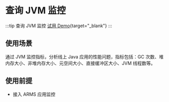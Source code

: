 # 查询 JVM 监控

:::tip 查询 JVM 监控
[试用 Demo](/doc/playground/armsdemo.html?dest=https%3A%2F%2Farmsnext4service.console.aliyun.com%2Ftracing%23%2FserviceDetail%3FappId%3Dckv8e2vzfj%25407e393063f3fd6ad%26tab%3Darms-instance-jvm%26source%3DTRACE%26preTab%3DinstanceMonitoring%26regionId%3Dcn-hangzhou%26hostName%3D10.0.0.45){target="_blank"}
:::

## 使用场景

通过 JVM 监控指标，分析线上 Java 应用的性能问题，指标包括：GC 次数、堆内存大小、非堆内存大小、元空间大小、直接缓冲区大小、JVM 线程数等。

## 使用前提

- 接入 ARMS 应用监控
